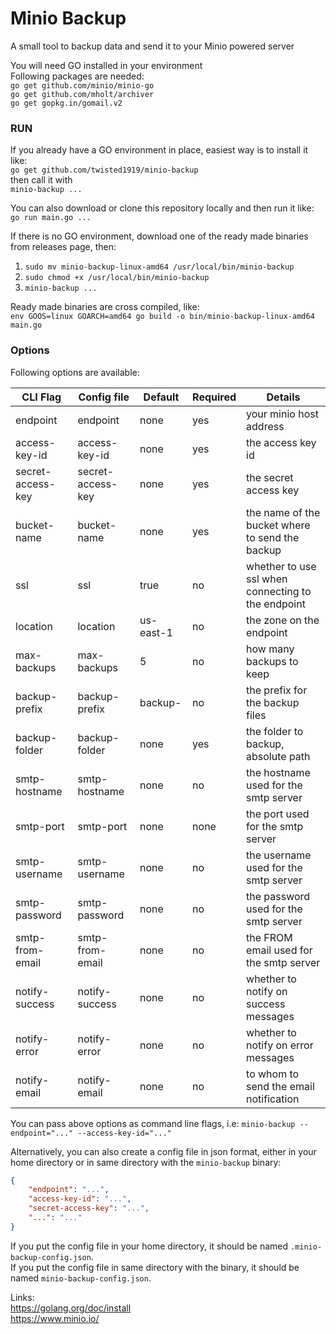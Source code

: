# Minio Backup
A small tool to backup data and send it to your Minio powered server  

You will need GO installed in your environment  
Following packages are needed:  
`go get github.com/minio/minio-go`  
`go get github.com/mholt/archiver`  
`go get gopkg.in/gomail.v2`  

### RUN  
If you already have a GO environment in place, easiest way is to install it like:  
`go get github.com/twisted1919/minio-backup`  
then call it with  
`minio-backup ...`  

You can also download or clone this repository locally and then run it like:    
`go run main.go ...`  

If there is no GO environment, download one of the ready made binaries from releases page, then:  
1. `sudo mv minio-backup-linux-amd64 /usr/local/bin/minio-backup`    
2. `sudo chmod +x /usr/local/bin/minio-backup`    
4. `minio-backup ...`  

Ready made binaries are cross compiled, like:  
`env GOOS=linux GOARCH=amd64 go build -o bin/minio-backup-linux-amd64 main.go`  

### Options  
Following options are available:  

| CLI Flag  | Config file | Default | Required | Details |
| ------------- | ------------- | ------------- | ------------- | ------------- |
| endpoint  | endpoint  | none  |  yes | your minio host address  |
| access-key-id  | access-key-id  | none  | yes  | the access key id  |
| secret-access-key  | secret-access-key  | none | yes  | the secret access key  |
| bucket-name  | bucket-name  | none  | yes  | the name of the bucket where to send the backup  |
| ssl  | ssl  |  true | no  | whether to use ssl when connecting to the endpoint  |
| location  | location  | us-east-1 | no  | the zone on the endpoint  |
| max-backups  | max-backups  | 5 | no  | how many backups to keep  |
| backup-prefix  | backup-prefix  | backup- | no | the prefix for the backup files  |
| backup-folder  | backup-folder  | none | yes | the folder to backup, absolute path  |  
| smtp-hostname  | smtp-hostname  | none | no | the hostname used for the smtp server  |  
| smtp-port  | smtp-port  | none | none | the port used for the smtp server  |  
| smtp-username  | smtp-username  | none | no | the username used for the smtp server  |  
| smtp-password  | smtp-password  | none | no | the password used for the smtp server  |  
| smtp-from-email  | smtp-from-email  | none | no | the FROM email used for the smtp server  |  
| notify-success  | notify-success  | none | no | whether to notify on success messages  |  
| notify-error  | notify-error  | none | no | whether to notify on error messages  |  
| notify-email  | notify-email  | none | no | to whom to send the email notification  |  

You can pass above options as command line flags, i.e:
`minio-backup --endpoint="..." --access-key-id="..."`   

Alternatively, you can also create a config file in json format, 
either in your home directory or in same directory with the `minio-backup` binary:  
``` json  
{
    "endpoint": "...",
    "access-key-id": "...",
    "secret-access-key": "...",
    "...": "..."
}
```
If you put the config file in your home directory, it should be named `.minio-backup-config.json`.  
If you put the config file in same directory with the binary, it should be named `minio-backup-config.json`.  
 
Links:  
https://golang.org/doc/install  
https://www.minio.io/  